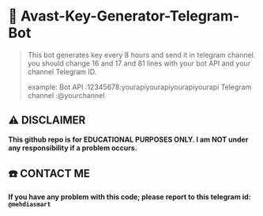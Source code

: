 # 🔑 Avast-Key-Generator-Telegram-Bot
> This bot generates key every 8 hours and send it in telegram channel.
> you should change 16 and 17 and 81 lines with your bot API and your channel Telegram ID.
> 
> example:
> Bot API :12345678:yourapiyourapiyourapiyourapi
> Telegram channel :@yourchannel

## ⚠️ DISCLAIMER 
**This github repo is for EDUCATIONAL PURPOSES ONLY. I am NOT under any responsibility if a problem occurs.**
## ☎️ CONTACT ME
**If you have any problem with this code; please report to this telegram id: `@mehdiasmart`**
